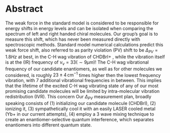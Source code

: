 # Abstract
The weak force in the standard model is considered to be responsible for energy shifts in energy levels and can be isolated when comparing the spectrum of left and right handed chiral molecules. Our group’s goal is to measure this shift, which has never been measured directly with spectroscopic methods.
Standard model numerical calculations predict this weak force shift, also referred to as parity violation (PV) shift to be $\Delta_{PV} = 1.8Hz$ at best, in the C-H wag vibration of CHDBrI+ <!--TODO: Cite-->, while the vibration itself is at the (IR) frequency of $\nu_v = 33 (\sim 9 \mu m)$!
The C-H wag vibrational frequency of our candidate enantiomers, as well as for other molecules we considered, is roughly $23\pm 4 \,\mathrm{cm^{-1}}$ times higher then the lowest frequency vibration, with 7 additional vibrational frequencies in between. This implies that the lifetime of the excited C-H wag vibrating state of any of our most promising candidate molecules will be limited by intra-molecular vibration redistribution (IVR). This concern 
Our $\Delta_{PV}$ measurement plan, broadly speaking consists of (1) initializing our candidate molecule (CHDBrI), (2) ionizing it, (3) sympathetically cool it with an easily LASER cooled metal (Yb+ in our current attempts), (4) employ a 3 wave mixing technique to create an enantiomer-selective quantum interference, which separates enantiomers into different quantum state.
<!--TODO: Cite Itay's thesis, or our group's articles, an article about sympathetic cooling-->

<!--stackedit_data:
eyJoaXN0b3J5IjpbLTM2ODY2MDg4NywtMTI2MTIzMDAzNyw1ND
E1MDU0ODAsMTc2NDc0NTkzOSwxMTM2MzMwOTQ0LC0xOTYzMTc4
MDQsNzU4MDc3Njc1LC0xODU1MjMzOTkyLC0yMDg4NzQ2NjEyLC
0zMzI0NTUzNjNdfQ==
-->